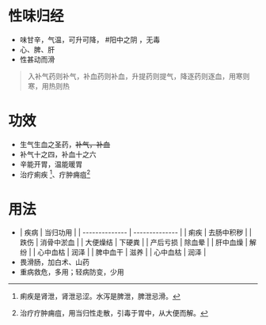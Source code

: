 # 性味归经
- 味甘辛，气温，可升可降， #阳中之阴 ，无毒
- 心、脾、肝
- 性甚动而滑
>入补气药则补气，补血药则补血，升提药则提气，降逐药则逐血，用寒则寒，用热则热
# 功效
- 生气生血之圣药，~~补气，补血~~
- 补气十之四，补血十之六
- 辛能开胃，温能暖胃
- 治疗痢疾 [^1]、疔肿痈疽[^2]
# 用法
- | 疾病         | 当归功用          |
| -------------- | -------------- |
| 痢疾 | 去肠中积秽 |
| 跌伤 | 消骨中淤血 |
| 大便燥结 | 下硬粪 |
| 产后亏损 | 除血晕 |
| 肝中血燥 | 解纷 |
| 心中血枯 | 润泽 |
| 脾中血干 | 滋养 |
| 心中血枯 | 润泽 |
- 畏滑肠，加白术、山药
- 重病救危，多用；轻病防变，少用
 
[^1]: 痢疾是肾泄，肾泄忌涩。水泻是脾泄，脾泄忌滑。
[^2]:治疗疔肿痈疽，用当归性走散，引毒于胃中，从大便而解。